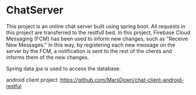 # ChatServer


This project is an online chat server built using spring boot.
All requests in this project are transferred to the restfull bed.
In this project, Firebase Cloud Messaging (FCM) has been used to inform new changes, such as "Receive New Messages."
In this way, by registering each new message on the server by the FCM, a notification is sent to the rest of the clients and informs them of the new changes.

Spring data jpa is used to access the database.


android client project :https://github.com/MarsDown/chat-client-android-restful



